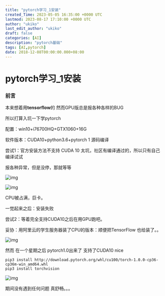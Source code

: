 ```yaml
---
title: "pytorch学习_1安装"
created_Time: 2023-05-05 16:35:00 +0000 UTC
lastmod: 2023-08-17 17:10:00 +0000 UTC
author: "ukiko"
last_edit_author: "ukiko"
draft: false
categories: [AI]
description: "pytorch基础"
tags: [AI,pytorch]
date: 2018-12-08T00:00:00.000+08:00
---
```


# pytorch学习_1安装

### 前言

本来想着用**tensorflow**的 然而GPU版总是报各种各样的BUG

所以打算入坑一下学pytorch

配置：win10+i76700HQ+GTX1060+16G

软件版本：CUDA10+python3.6+pytorch 1 源码编译

尝试1：官方安装方法不支持 CUDA 10 太坑，社区有编译通过的，所以只有自己编译试试

报各种异常，但是没停，那就等等

![img](http://my-md-1253484710.coscd.myqcloud.com/20181204002444.png)

![img](http://my-md-1253484710.coscd.myqcloud.com/20181204153247.png)

CPU被占满，巨卡。

一觉起来之后：安装失败

尝试2：等着完全支持CUDA10之后在用GPU跑吧。

妥协：用阿里云的学生服务器装了CPU的版本：顺便把TensorFlow 也给装了。。

![img](http://my-md-1253484710.coscd.myqcloud.com/20181204153129.png)

然而 在一个星期之后 pytorch1.0出来了 支持了CUDA10 nice

```plain text
pip3 install http://download.pytorch.org/whl/cu100/torch-1.0.0-cp36-cp36m-win_amd64.whl
pip3 install torchvision
```

![img](http://my-md-1253484710.coscd.myqcloud.com/20181208233904.png)

期间没有遇到任何问题 真舒畅。。。

